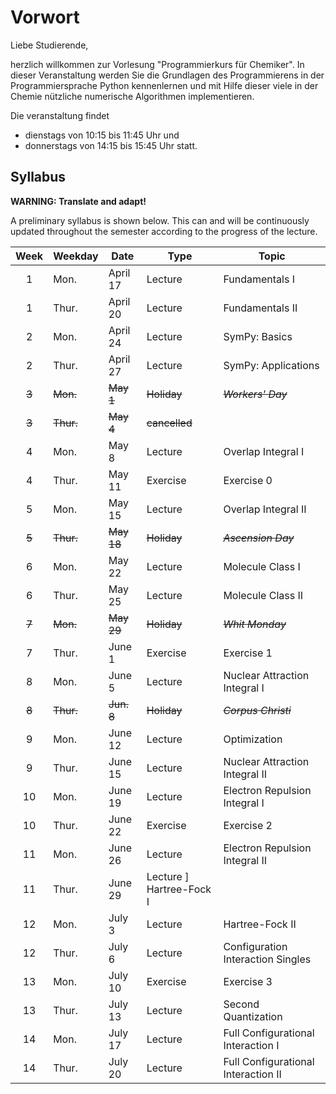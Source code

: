# Vorwort

Liebe Studierende,

herzlich willkommen zur Vorlesung "Programmierkurs für Chemiker".
In dieser Veranstaltung werden Sie die Grundlagen des Programmierens 
in der Programmiersprache Python kennenlernen und mit Hilfe dieser 
viele in der Chemie nützliche numerische Algorithmen implementieren.

Die veranstaltung findet
- dienstags von 10:15 bis 11:45 Uhr
und
- donnerstags von 14:15 bis 15:45 Uhr
statt.

## Syllabus 

**WARNING: Translate and adapt!**

A preliminary syllabus is shown below. This can and will be continuously 
updated throughout the semester according to the progress of the lecture.


| Week|Weekday| Date    | Type         | Topic           |
|:---:|-------|---------|--------------|-----------------|
| 1   | Mon.  | April 17 | Lecture      | Fundamentals I  |
| 1   | Thur. | April 20 | Lecture      | Fundamentals II |
| 2   | Mon.  | April 24 | Lecture      | SymPy: Basics   |
| 2   | Thur. | April 27 | Lecture      | SymPy: Applications |
|~~3~~| ~~Mon.~~ | ~~May 1~~ | ~~Holiday~~ | ~~_Workers' Day_~~ |
|~~3~~| ~~Thur.~~ | ~~May 4~~ | ~~cancelled~~ |            |
| 4   | Mon.  | May 8    | Lecture      | Overlap Integral I |
| 4   | Thur. | May 11   | Exercise     | Exercise 0      |
| 5   | Mon.  | May 15   | Lecture      | Overlap Integral II |
|~~5~~| ~~Thur.~~ | ~~May 18~~ | ~~Holiday~~ | ~~_Ascension Day_~~|
| 6   | Mon.  | May 22   | Lecture      | Molecule Class I |
| 6   | Thur. | May 25   | Lecture      | Molecule Class II |
|~~7~~| ~~Mon.~~ | ~~May 29~~  | ~~Holiday~~ | ~~_Whit Monday_~~    |
| 7   | Thur. | June 1   | Exercise     | Exercise 1      |
| 8   | Mon.  | June 5   | Lecture      | Nuclear Attraction Integral I |
|~~8~~| ~~Thur.~~ | ~~Jun. 8~~ | ~~Holiday~~      | ~~_Corpus Christi_~~  |
| 9   | Mon.  | June 12  | Lecture      | Optimization    |
| 9   | Thur. | June 15  | Lecture      | Nuclear Attraction Integral II  |
| 10  | Mon.  | June 19  | Lecture      | Electron Repulsion Integral I   |
| 10  | Thur. | June 22  | Exercise     | Exercise 2      |
| 11  | Mon.  | June 26  | Lecture      | Electron Repulsion Integral II  |
| 11  | Thur. | June 29  | Lecture      ] Hartree-Fock I  |
| 12  | Mon.  | July 3   | Lecture      | Hartree-Fock II |
| 12  | Thur. | July 6   | Lecture      | Configuration Interaction Singles |
| 13  | Mon.  | July 10  | Exercise     | Exercise 3      |
| 13  | Thur. | July 13  | Lecture      | Second Quantization |
| 14  | Mon.  | July 17  | Lecture      | Full Configurational Interaction I |
| 14  | Thur. | July 20  | Lecture      | Full Configurational Interaction II |

